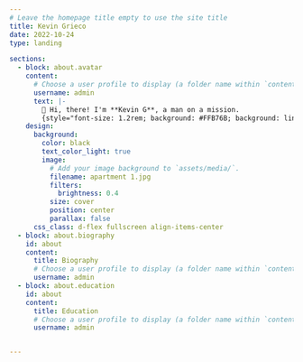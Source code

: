 ```yaml
---
# Leave the homepage title empty to use the site title
title: Kevin Grieco
date: 2022-10-24
type: landing

sections:
  - block: about.avatar
    content:
      # Choose a user profile to display (a folder name within `content/authors/`)
      username: admin
      text: |-
        👋 Hi, there! I'm **Kevin G**, a man on a mission.
        {style="font-size: 1.2rem; background: #FFB76B; background: linear-gradient(to right, #FFB76B 0%, #FFA73D 30%, #FF7C00 60%, #FF7F04 100%); -webkit-background-clip: text; -webkit-text-fill-color: transparent;"}
    design:
      background:
        color: black
        text_color_light: true
        image:
          # Add your image background to `assets/media/`.
          filename: apartment 1.jpg
          filters:
            brightness: 0.4
          size: cover
          position: center
          parallax: false
      css_class: d-flex fullscreen align-items-center
  - block: about.biography
    id: about
    content:
      title: Biography
      # Choose a user profile to display (a folder name within `content/authors/`)
      username: admin
  - block: about.education
    id: about
    content:
      title: Education
      # Choose a user profile to display (a folder name within `content/authors/`)
      username: admin


---
```



